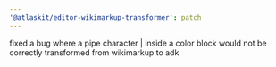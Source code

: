 ```yaml
---
'@atlaskit/editor-wikimarkup-transformer': patch
---
```


fixed a bug where a pipe character | inside a color block would not be correctly transformed from wikimarkup to adk
